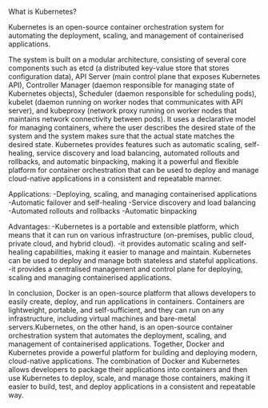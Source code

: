 What is Kubernetes?

Kubernetes is an open-source container orchestration system for automating the deployment, scaling, and management of containerised applications.

The system is built on a modular architecture, consisting of several core components such as etcd (a distributed key-value store that stores configuration data), 
API Server (main control plane that exposes Kubernetes API), Controller Manager (daemon responsible for managing state of Kubernetes objects), Scheduler (daemon 
responsible for scheduling pods), kubelet (daemon running on worker nodes that communicates with API server), and kubeproxy (network proxy running on worker nodes 
that maintains network connectivity between pods). It uses a declarative model for managing containers, where the user describes the desired state of the system and
the system makes sure that the actual state matches the desired state. Kubernetes provides features such as automatic scaling, self-healing, service discovery and
load balancing, 
automated rollouts and rollbacks, and automatic binpacking, making it a powerful and flexible platform for container orchestration that can be used to deploy and
manage cloud-native applications in a consistent and repeatable manner.

Applications:
-Deploying, scaling, and managing containerised applications
-Automatic failover and self-healing
-Service discovery and load balancing
-Automated rollouts and rollbacks
-Automatic binpacking

Advantages:
-Kubernetes is a portable and extensible platform, which means that it can run on various infrastructure (on-premises, public cloud, private cloud, and hybrid cloud).
-it provides automatic scaling and self-healing capabilities, making it easier to manage and maintain.
Kubernetes can be used to deploy and manage both stateless and stateful applications.
-it provides a centralised management and control plane for deploying, scaling and managing containerised applications.

In conclusion, Docker is an open-source platform that allows developers to easily create, deploy, and run applications in containers. Containers are lightweight, 
portable, and self-sufficient, and they can run on any infrastructure, including virtual machines and bare-metal servers.Kubernetes, on the other hand, is 
an open-source container orchestration system that automates the deployment, scaling, and management of containerised applications. Together, Docker and Kubernetes 
provide a powerful platform for building and deploying modern, cloud-native applications. The combination of Docker and Kubernetes allows developers to package their
applications into containers and then use Kubernetes to deploy, scale, and manage those containers, making it easier to build, test, and deploy applications in a 
consistent and repeatable way.
